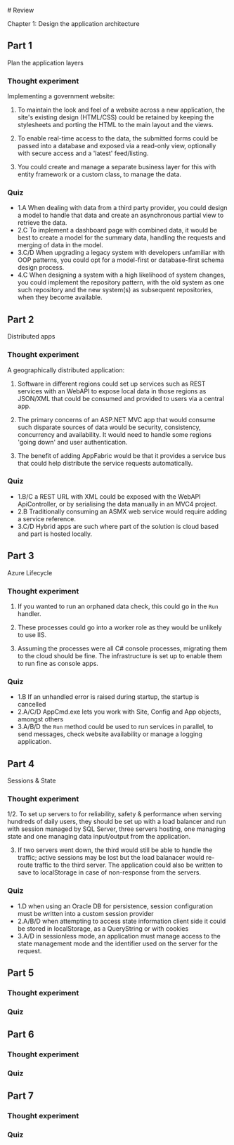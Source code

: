 ﻿# Review

Chapter 1: Design the application architecture

## Part 1

Plan the application layers

### Thought experiment

Implementing a government website:

1. To maintain the look and feel of a website across a new application, the site's existing design (HTML/CSS) could be retained by keeping the stylesheets and porting the HTML to the main layout and the views.

2. To enable real-time access to the data, the submitted forms could be passed into a database and exposed via a read-only view, optionally with secure access and a 'latest' feed/listing.

3. You could create and manage a separate business layer for this with entity framework or a custom class, to manage the data.

### Quiz

* 1.A When dealing with data from a third party provider, you could design a model to handle that data and create an asynchronous partial view to retrieve the data.
* 2.C To implement a dashboard page with combined data, it would be best to create a model for the summary data, handling the requests and merging of data in the model.
* 3.C/D When upgrading a legacy system with developers unfamiliar with OOP patterns, you could opt for a model-first or database-first schema design process.
* 4.C When designing a system with a high likelihood of system changes, you could implement the repository pattern, with the old system as one such repository and the new system(s) as subsequent repositories, when they become available.

## Part 2

Distributed apps

### Thought experiment

A geographically distributed application:

1. Software in different regions could set up services such as REST services with an WebAPI to expose local data in those regions as JSON/XML that could be consumed and provided to users via a central app.

2. The primary concerns of an ASP.NET MVC app that would consume such disparate sources of data would be security, consistency, concurrency and availability. It would need to handle some regions 'going down' and user authentication.

3. The benefit of adding AppFabric would be that it provides a service bus that could help distribute the service requests automatically.

### Quiz

* 1.B/C a REST URL with XML could be exposed with the WebAPI ApiController, or by serialising the data manually in an MVC4 project.
* 2.B Traditionally consuming an ASMX web service would require adding a service reference.
* 3.C/D Hybrid apps are such where part of the solution is cloud based and part is hosted locally.


## Part 3

Azure Lifecycle

### Thought experiment

1. If you wanted to run an orphaned data check, this could go in the `Run` handler.

2. These processes could go into a worker role as they would be unlikely to use IIS.

3. Assuming the processes were all C# console processes, migrating them to the cloud should be fine. The infrastructure is set up to enable them to run fine as console apps.

### Quiz

* 1.B If an unhandled error is raised during startup, the startup is cancelled
* 2.A/C/D AppCmd.exe lets you work with Site, Config and App objects, amongst others
* 3.A/B/D the `Run` method could be used to run services in parallel, to send messages, check website availability or manage a logging application.


## Part 4

Sessions & State

### Thought experiment

1/2. To set up servers to for reliability, safety & performance when serving hundreds of daily users, they should be set up with a load balancer and run with session managed by SQL Server, three servers hosting, one managing state and one managing data input/output from the application.

3. If two servers went down, the third would still be able to handle the traffic; active sessions may be lost but the load balanacer would re-route traffic to the third server. The application could also be written to save to localStorage in case of non-response from the servers.

### Quiz

* 1.D when using an Oracle DB for persistence, session configuration must be written into a custom session provider
* 2.A/B/D when attempting to access state information client side it could be stored in localStorage, as a QueryString or with cookies
* 3.A/D in sessionless mode, an application must manage access to the state management mode and the identifier used on the server for the request.


## Part 5

### Thought experiment

### Quiz


## Part 6

### Thought experiment

### Quiz


## Part 7

### Thought experiment

### Quiz



